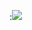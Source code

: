 :![](https://www.google.com/url?sa=i&url=https%3A%2F%2Fwww.algasports.com.br%2Fbola-oficial-da-copa-do-mundo-al-rihla-training-adidas&psig=AOvVaw29N8O2DZRVIq5wOuouVsKb&ust=1717723158631000&source=images&cd=vfe&opi=89978449&ved=0CBAQjRxqFwoTCLirw8fnxYYDFQAAAAAdAAAAABAE)


